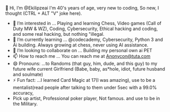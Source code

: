 👋 Hi, I’m @Ekilipzeai I'm 40's years of age, very new to coding, So new, I thought (CTRL + ALT "V" joke here).
- 👀 I’m interested in ... Playing and learning Chess, Video games (Call of Duty MW & WZ), Coding, Cybersecurity, Ethical hacking and coding, and some real hacking, but nothing "illegal.
- 🌱 I’m currently learning ... @codecademy, Cybersecurity, Python 3 and Ai building. Always growing at chess, never using AI assistance.
- 💞️ I’m looking to collaborate on ... Building my personal own ai PET
- 📫 How to reach me ... You can reach me at Anonycon@tuta.com
- 😄 Pronouns: ...to Randoms (that guy, him, dude, and this guy) to my future wife current Girlfriend (Babe, baby, as*hole, idiot, future husband and soulmate)
- ⚡ Fun fact: ...I learned Card Magic at 17(I was amazing), use to be a mentalist(read people after talking to them under 5sec with a 99.0% accuracy,
-  Pick up artist, Professional poker player, Not famous. and use to be in the Military.

<!---
Ekilipzeai/Ekilipzeai is a ✨ special ✨ repository because its `README.md` (this file) appears on your GitHub profile.
You can click the Preview link to take a look at your changes.
--->
